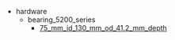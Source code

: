 * hardware
  * bearing_5200_series
    * [75_mm_id_130_mm_od_41.2_mm_depth](hardware/bearing_5200_series/75_mm_id_130_mm_od_41.2_mm_depth)
